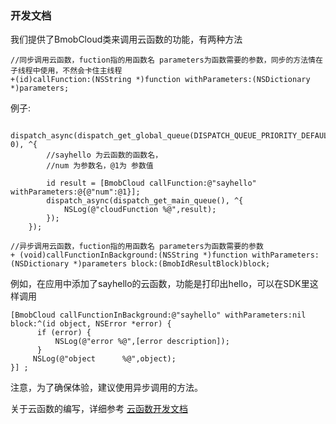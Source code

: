 ### 开发文档

我们提供了BmobCloud类来调用云函数的功能，有两种方法

```
//同步调用云函数，fuction指的用函数名 parameters为函数需要的参数，同步的方法情在子线程中使用，不然会卡住主线程
+(id)callFunction:(NSString *)function withParameters:(NSDictionary *)parameters;
```

例子:

```
    dispatch_async(dispatch_get_global_queue(DISPATCH_QUEUE_PRIORITY_DEFAULT, 0), ^{
    	//sayhello 为云函数的函数名，
    	//num 为参数名，@1为 参数值
    	
        id result = [BmobCloud callFunction:@"sayhello" withParameters:@{@"num":@1}];
        dispatch_async(dispatch_get_main_queue(), ^{
            NSLog(@"cloudFunction %@",result);
        });
    });
```


```
//异步调用云函数，fuction指的用函数名 parameters为函数需要的参数
+ (void)callFunctionInBackground:(NSString *)function withParameters:(NSDictionary *)parameters block:(BmobIdResultBlock)block;
```

例如，在应用中添加了sayhello的云函数，功能是打印出hello，可以在SDK里这样调用

```
[BmobCloud callFunctionInBackground:@"sayhello" withParameters:nil block:^(id object, NSError *error) {
      if (error) {
          NSLog(@"error %@",[error description]);
      }
     NSLog(@"object      %@",object);
}] ;
```
注意，为了确保体验，建议使用异步调用的方法。

关于云函数的编写，详细参考  [云函数开发文档](http://docs.bmob.cn/cloudcode/WEB/a_faststart/doc/index.html)





